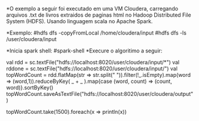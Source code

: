 *O exemplo a seguir foi executado em uma VM Cloudera, carregando arquivos .txt de livros extraidos de paginas html no 
Hadoop Distributed File System (HDFS). Usando linguagem scala no Apache Spark.

*Exemplo:
#hdfs dfs -copyFromLocal /home/cloudera/input 
#hdfs dfs -ls /user/cloudera/input

*Inicia spark shell: 
#spark-shell
*Execure o algoritimo a seguir: 

val rdd = sc.textFile("hdfs://localhost:8020/user/cloudera/input/*")
val rddone = sc.textFile("hdfs://localhost:8020/user/cloudera/input/")
val topWordCount = rdd.flatMap(str => str.split(" ")).filter(!_.isEmpty).map(word => (word,1)).reduceByKey( _ + _ ).map{case (word, count) => (count, word)}.sortByKey()
topWordCount.saveAsTextFile("hdfs://localhost:8020/user/cloudera/output")

topWordCount.take(1500).foreach(x => println(x))
